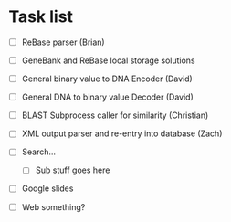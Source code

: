 # Task list

- [ ] ReBase parser (Brian)

- [ ] GeneBank and ReBase local storage solutions

- [ ] General binary value to DNA Encoder (David)

- [ ] General DNA to binary value Decoder (David)

- [ ] BLAST Subprocess caller for similarity (Christian)

- [ ] XML output parser and re-entry into database (Zach)

- [ ] Search...
  - [ ] Sub stuff goes here

- [ ] Google slides

- [ ] Web something?
